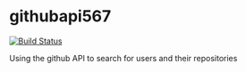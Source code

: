 # githubapi567
[![Build Status](https://travis-ci.org/giannamiggins/githubapi567.svg?branch=main)](https://travis-ci.org/giannamiggins/githubapi567)

 Using the github API to search for users and their repositories 
